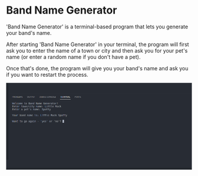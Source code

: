 # Band Name Generator

'Band Name Generator' is a terminal-based program that lets you generate your band's name. 

After starting 'Band Name Generator' in your terminal, the program will first ask you to enter the name of a town or city and then ask you 
for your pet's name (or enter a random name if you don't have a pet). 

Once that's done, the program will give you your band's name and ask you if you want to restart the process.

![alt text](images/Screenshot%20from%202023-12-29%2013-34-12.png)